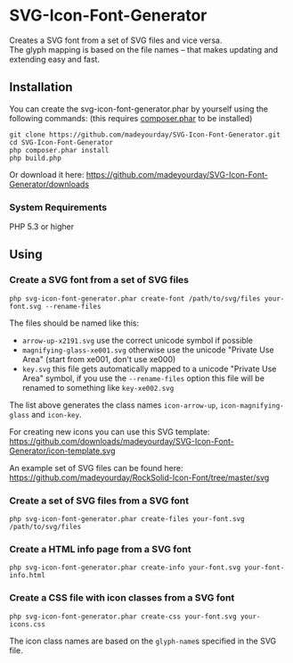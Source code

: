 # SVG-Icon-Font-Generator

Creates a SVG font from a set of SVG files and vice versa.  
The glyph mapping is based on the file names – that makes updating and extending easy and fast.

## Installation

You can create the svg-icon-font-generator.phar by yourself using the following commands:
(this requires [composer.phar](http://getcomposer.org/) to be installed)

    git clone https://github.com/madeyourday/SVG-Icon-Font-Generator.git
    cd SVG-Icon-Font-Generator
    php composer.phar install
    php build.php

Or download it here: <https://github.com/madeyourday/SVG-Icon-Font-Generator/downloads>

### System Requirements
PHP 5.3 or higher

## Using

### Create a SVG font from a set of SVG files

    php svg-icon-font-generator.phar create-font /path/to/svg/files your-font.svg --rename-files

The files should be named like this:
* `arrow-up-x2191.svg` use the correct unicode symbol if possible
* `magnifying-glass-xe001.svg` otherwise use the unicode "Private Use Area" (start from xe001, don't use xe000)
* `key.svg` this file gets automatically mapped to a unicode "Private Use Area" symbol, if you use the `--rename-files` option this file will be renamed to something like `key-xe002.svg`

The list above generates the class names `icon-arrow-up`, `icon-magnifying-glass` and `icon-key`.

For creating new icons you can use this SVG template: <https://github.com/downloads/madeyourday/SVG-Icon-Font-Generator/icon-template.svg>

An example set of SVG files can be found here: <https://github.com/madeyourday/RockSolid-Icon-Font/tree/master/svg>

### Create a set of SVG files from a SVG font

    php svg-icon-font-generator.phar create-files your-font.svg /path/to/svg/files

### Create a HTML info page from a SVG font

    php svg-icon-font-generator.phar create-info your-font.svg your-font-info.html

### Create a CSS file with icon classes from a SVG font

    php svg-icon-font-generator.phar create-css your-font.svg your-icons.css

The icon class names are based on the `glyph-name`s specified in the SVG file.
